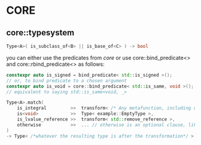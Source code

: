 # CORE

## core::typesystem

```C++
Type<A>( is_subclass_of<B> || is_base_of<C> ) -> bool
```
you can either use the predicates from *core* or use core::bind_predicate<> and core::rbind_predicate<> 
as follows:
```C++
constexpr auto is_signed = bind_predicate< std::is_signed >();
// or, to bind predicate to a chosen argument
constexpr auto is_void = core::bind_predicate< std::is_same, void >();
// equivalent to saying std::is_same<void, _> 

```

```C++
Type<A>.match(
    is_integral         >>  transform< /* Any metafunction, including ones from std type_traits */ >,
    is<void>            >>  Type< example::EmptyType >,
    is_lvalue_reference >>  transform< std::remove_reference >,
    otherwise           >>  ... // otherwise is an optional clause, like 'default' case in switch.
) 
-> Type< /*whatever the resulting type is after the transformation*/ >
```